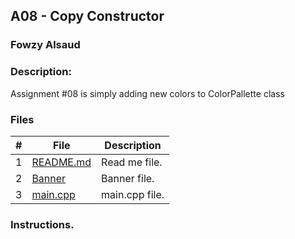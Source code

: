 ## A08 - Copy Constructor    
### Fowzy Alsaud

### Description:
Assignment #08 is simply adding new colors to ColorPallette class

### Files

|   #   | File     | Description                      |
| :---: | -------- | -------------------------------- |
|   1   | [README.md](README.md)</a> | Read me file. |
|   2   | [Banner](Banner)</a> | Banner file. |
|   3   | [main.cpp](main.cpp)</a> | main.cpp file. |


### Instructions.